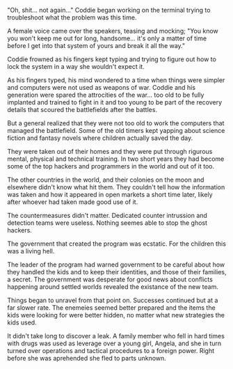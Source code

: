 "Oh, shit... not again..." Coddie began working on the terminal trying to troubleshoot what the problem was this time.

A female voice came over the speakers, teasing and mocking; "You know you won't keep me out for long, handsome... it's only a matter of time before I get into that system of yours and break it all the way."

Coddie frowned as his fingers kept typing and trying to figure out how to lock the system in a way she wouldn't expect it.

As his fingers typed, his mind wondered to a time when things were simpler and computers were not used as weapons of war. Coddie and his generation were spared the attrocities of the war... too old to be fully implanted and trained to fight in it and too young to be part of the recovery details that scoured the battlefields after the battles.

But a general realized that they were not too old to work the computers that managed the battlefield. Some of the old timers kept yapping about science fiction and fantasy novels where children actually saved the day.

They were taken out of their homes and they were put through rigurous mental, physical and technical training. In two short years they had become some of the top hackers and programmers in the world and out of it too.

The other countries in the world, and their colonies on the moon and elsewhere didn't know what hit them. They couldn't tell how the information was taken and how it appeared in open markets a short time later, likely after whoever had taken made good use of it.

The countermeasures didn't matter. Dedicated counter intrussion and detection teams were useless. Nothing seemes able to stop the ghost hackers.

The government that created the program was ecstatic. For the children this was a living hell.

The leader of the program had warned government to be careful about how they handled the kids and to keep their identities, and those of their families, a secret. The government was desperate for good news about conflicts happening around settled worlds revealed the existance of the new team.

Things began to unravel from that point on. Successes continued but at a far slower rate. The enemeies seemed better prepared and the items the kids were looking for were better hidden, no matter what new strategies the kids used.

It didn't take long to discover a leak. A family member who fell in hard times with drugs was used as leverage over a young girl, Angela, and she in turn turned over operations and tactical procedures to a foreign power. Right before she was aprehended she fled to parts unknown.
